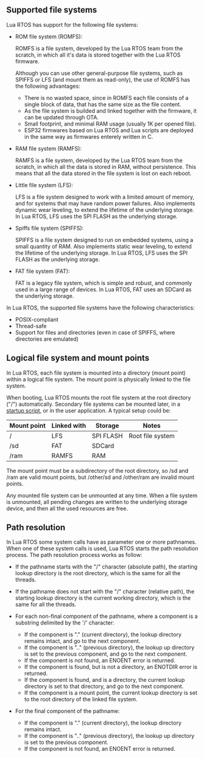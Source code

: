 ## Supported file systems

Lua RTOS has support for the following file systems:

* ROM file system (ROMFS):

  ROMFS is a file system, developed by the Lua RTOS team from the scratch, in which all it's data is stored together with the Lua RTOS firmware.

  Although you can use other general-purpose file systems, such as SPIFFS or LFS (and mount them as read-only), the use of ROMFS has the following advantages:

  * There is no wasted space, since in ROMFS each file consists of a single block of data, that has the same size as the file content.
  * As the file system is builded and linked together with the firmware, it can be updated through OTA.
  * Small footprint, and minimal RAM usage (usually 1K per opened file).
  * ESP32 firmwares based on Lua RTOS and Lua scripts are deployed in the same way as firmwares enterely written in C.

* RAM file system (RAMFS):

  RAMFS is a file system, developed by the Lua RTOS team from the scratch, in which all the data is stored in RAM, without persistence. This means that all the data stored in the file system is lost on each reboot.

* Little file system (LFS):

  LFS is a file system designed to work with a limited amount of memory, and for systems that may have random power failures. Also implements dynamic wear leveling, to extend the lifetime of the underlying storage. In Lua RTOS, LFS uses the SPI FLASH as the underlying storage.
  
* Spiffs file system (SPIFFS):

  SPIFFS is a file system designed to run on embedded systems, using a small quantity of RAM. Also implements static wear leveling, to extend the lifetime of the underlying storage. In Lua RTOS, LFS uses the SPI FLASH as the underlying storage.

* FAT file system (FAT):

  FAT is a legacy file system, which is simple and robust, and commonly used in a large range of devices. In Lua RTOS, FAT uses an SDCard as the underlying storage.

In Lua RTOS, the supported file systems have the following characteristics:

* POSIX-compliant
* Thread-safe
* Support for files and directories (even in case of SPIFFS, where directories are emulated)

## Logical file system and mount points

In Lua RTOS, each file system is mounted into a directory (mount point) within a logical file system. The mount point is physically linked to the file system.

When booting, Lua RTOS mounts the root file system at the root directory ("/") automatically. Secondary file systems can be mounted later, in a [startup script](https://github.com/whitecatboard/Lua-RTOS-ESP32/wiki/Startup-scripts), or in the user application. A typical setup could be:

| Mount point | Linked with | Storage   | Notes   
|-------------|-------------|-----------|------------------|
| /           | LFS         | SPI FLASH | Root file system |
| /sd         | FAT         | SDCard    |
| /ram        | RAMFS       | RAM       |

The mount point must be a subdirectory of the root directory, so /sd and /ram are valid mount points, but /other/sd and /other/ram are invalid mount points.

Any mounted file system can be unmounted at any time. When a file system is unmounted, all pending changes are written to the underlying storage device, and then all the used resources are free.

## Path resolution

In Lua RTOS some system calls have as parameter one or more pathnames. When one of these system calls is used, Lua RTOS starts the path resolution process. The path resolution process works as follow:

* If the pathname starts with the "/" character (absolute path), the starting lookup directory is the root directory, which is the same for all the threads.

* If the pathname does not start with the "/" character (relative path), the starting lookup directory is the current working directory, which is the same for all the threads.

* For each non-final component of the pathname, where a component is a substring delimited by the '/' character:

  - If the component is "." (current directory), the lookup directory remains intact, and go to the next component.
  - If the component is ".." (previous directory), the lookup up directory is set to the previous component, and go to the next component.
  - If the component is not found, an ENOENT error is returned.
  - If the component is found, but is not a directory, an ENOTDIR error is returned.
  - If the component is found, and is a directory, the current lookup directory is set to that directory, and go to the next component.
  - If the component is a mount point, the current lookup directory is set to the root directory of the linked file system.

* For the final component of the pathname:

  - If the component is "." (current directory), the lookup directory remains intact.
  - If the component is ".." (previous directory), the lookup up directory is set to the previous component.
  - If the component is not found, an ENOENT error is returned.
